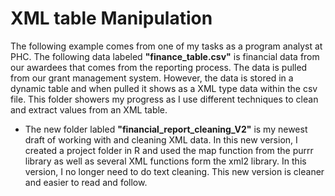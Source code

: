 # XML table Manipulation

The following example comes from one of my tasks as a program analyst at PHC. The following data labeled **"finance_table.csv"** is financial data from our awardees that
comes from the reporting process. The data is pulled from our grant management system. However, the data is stored in a dynamic table and when pulled it shows as a
XML type data within the csv file. This folder showers my progress as I use different techniques to clean and extract values from an XML table.

- The new folder labled **"financial_report_cleaning_V2"** is my newest draft of working with and cleaning XML data. In this new version, I created a project folder in R and used the map function from the purrr library as well as several XML functions form the xml2 library. In this version, I no longer need to do text cleaning. This new version is cleaner and easier to read and follow. 
